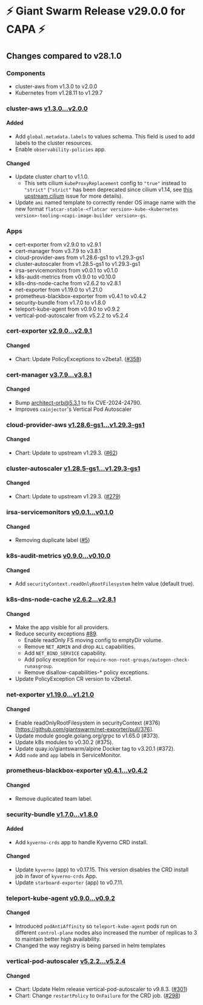 # :zap: Giant Swarm Release v29.0.0 for CAPA :zap:

## Changes compared to v28.1.0

### Components

- cluster-aws from v1.3.0 to v2.0.0
- Kubernetes from v1.28.11 to v1.29.7

### cluster-aws [v1.3.0...v2.0.0](https://github.com/giantswarm/cluster-aws/compare/v1.3.0...v2.0.0)

#### Added

- Add `global.metadata.labels` to values schema. This field is used to add labels to the cluster resources.
- Enable `observability-policies` app.

#### Changed

- Update cluster chart to v1.1.0.
  - This sets cilium `kubeProxyReplacement` config to `"true"` instead to `"strict"` (`"strict"` has been deprecated since cilium v1.14, see [this upstream cilium](https://github.com/cilium/cilium/issues/32711) issue for more details).
- Update `ami` named template to correctly render OS image name with the new format `flatcar-stable-<flatcar version>-kube-<kubernetes version>-tooling-<capi-image-builder version>-gs`.

### Apps

- cert-exporter from v2.9.0 to v2.9.1
- cert-manager from v3.7.9 to v3.8.1
- cloud-provider-aws from v1.28.6-gs1 to v1.29.3-gs1
- cluster-autoscaler from v1.28.5-gs1 to v1.29.3-gs1
- irsa-servicemonitors from v0.0.1 to v0.1.0
- k8s-audit-metrics from v0.9.0 to v0.10.0
- k8s-dns-node-cache from v2.6.2 to v2.8.1
- net-exporter from v1.19.0 to v1.21.0
- prometheus-blackbox-exporter from v0.4.1 to v0.4.2
- security-bundle from v1.7.0 to v1.8.0
- teleport-kube-agent from v0.9.0 to v0.9.2
- vertical-pod-autoscaler from v5.2.2 to v5.2.4

### cert-exporter [v2.9.0...v2.9.1](https://github.com/giantswarm/cert-exporter/compare/v2.9.0...v2.9.1)

#### Changed

- Chart: Update PolicyExceptions to v2beta1. ([#358](https://github.com/giantswarm/cert-exporter/pull/358))

### cert-manager [v3.7.9...v3.8.1](https://github.com/giantswarm/cert-manager-app/compare/v3.7.8...v3.8.1)

#### Changed

- Bump architect-orb@5.3.1 to fix CVE-2024-24790.
- Improves `cainjector`'s Vertical Pod Autoscaler

### cloud-provider-aws [v1.28.6-gs1...v1.29.3-gs1](https://github.com/giantswarm/aws-cloud-controller-manager-app/compare/v1.28.6-gs1...v1.29.3-gs1)

#### Changed

- Chart: Update to upstream v1.29.3. ([#62](https://github.com/giantswarm/aws-cloud-controller-manager-app/pull/62))

### cluster-autoscaler [v1.28.5-gs1...v1.29.3-gs1](https://github.com/giantswarm/cluster-autoscaler-app/compare/v1.28.5-gs1...v1.29.3-gs1)

#### Changed

- Chart: Update to upstream v1.29.3. ([#279](https://github.com/giantswarm/cluster-autoscaler-app/pull/279))

### irsa-servicemonitors [v0.0.1...v0.1.0](https://github.com/giantswarm/irsa-servicemonitors-app/compare/v0.0.1...v0.1.0)

#### Changed

- Removing duplicate label ([#5](https://github.com/giantswarm/irsa-servicemonitors-app/pull/5))

### k8s-audit-metrics [v0.9.0...v0.10.0](https://github.com/giantswarm/k8s-audit-metrics/compare/v0.9.0...v0.10.0)

#### Changed

- Add `securityContext.readOnlyRootFilesystem` helm value (default true).

### k8s-dns-node-cache [v2.6.2...v2.8.1](https://github.com/giantswarm/k8s-dns-node-cache-app/compare/v2.6.2...v2.8.1)

#### Changed

- Make the app visible for all providers.
- Reduce security exceptions [#89](https://github.com/giantswarm/k8s-dns-node-cache-app/pull/89).
  - Enable readOnly FS moving config to emptyDir volume.
  - Remove `NET_ADMIN` and drop `ALL` capabilities.
  - Add `NET_BIND_SERVICE` capability.
  - Add policy exception for `require-non-root-groups/autogen-check-runasgroup`.
  - Remove disallow-capabilities-* policy exceptions.
- Update PolicyException CR version to v2beta1.

### net-exporter [v1.19.0...v1.21.0](https://github.com/giantswarm/net-exporter/compare/v1.19.0...v1.21.0)

#### Changed

- Enable readOnlyRootFilesystem in securityContext (#376)[https://github.com/giantswarm/net-exporter/pull/376].
- Update module google.golang.org/grpc to v1.65.0 (#373).
- Update k8s modules to v0.30.2 (#375).
- Update quay.io/giantswarm/alpine Docker tag to v3.20.1 (#372).
- Add `node` and `app` labels in ServiceMonitor.

### prometheus-blackbox-exporter [v0.4.1...v0.4.2](https://github.com/giantswarm/prometheus-blackbox-exporter-app/compare/v0.4.1...v0.4.2)

#### Changed

- Remove duplicated team label.

### security-bundle [v1.7.0...v1.8.0](https://github.com/giantswarm/security-bundle/compare/v1.7.0...v1.8.0)

#### Added

- Add `kyverno-crds` app to handle Kyverno CRD install.

#### Changed

- Update `kyverno` (app) to v0.17.15. This version disables the CRD install job in favor of `kyverno-crds` App.
- Update `starboard-exporter` (app) to v0.7.11.

### teleport-kube-agent [v0.9.0...v0.9.2](https://github.com/giantswarm/teleport-kube-agent-app/compare/v0.9.0...v0.9.2)

#### Changed

- Introduced `podAntiAffinity` so `teleport-kube-agent` pods run on different `control-plane` nodes also increased the number of replicas to 3 to maintain better high availability.
- Changed the way registry is being parsed in helm templates

### vertical-pod-autoscaler [v5.2.2...v5.2.4](https://github.com/giantswarm/vertical-pod-autoscaler-app/compare/v5.2.2...v5.2.4)

#### Changed

- Chart: Update Helm release vertical-pod-autoscaler to v9.8.3. ([#301](https://github.com/giantswarm/vertical-pod-autoscaler-app/pull/301))
- Chart: Change `restartPolicy` to `OnFailure` for the CRD job. ([#298](https://github.com/giantswarm/vertical-pod-autoscaler-app/pull/298))
